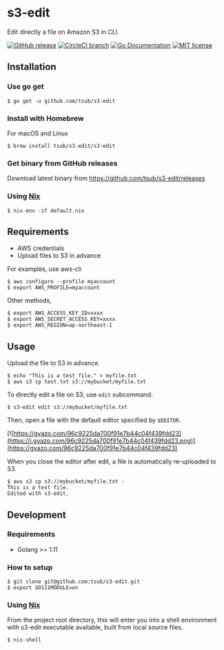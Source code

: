 # s3-edit

Edit directly a file on Amazon S3 in CLI.

[![GitHub release](https://img.shields.io/github/release/tsub/s3-edit.svg?style=flat-square)](https://github.com/tsub/s3-edit/releases)
[![CircleCI branch](https://img.shields.io/circleci/project/github/tsub/s3-edit/master.svg?style=flat-square)](https://circleci.com/gh/tsub/s3-edit/tree/master)
[![Go Documentation](http://img.shields.io/badge/go-documentation-blue.svg?style=flat-square)](https://godoc.org/github.com/tsub/s3-edit)
[![MIT license](https://img.shields.io/github/license/tsub/s3-edit.svg?style=flat-square)](https://github.com/tsub/s3-edit/blob/master/LICENSE)

## Installation

### Use go get

```
$ go get -u github.com/tsub/s3-edit
```

### Install with Homebrew

For macOS and Linux

```
$ brew install tsub/s3-edit/s3-edit
```

### Get binary from GitHub releases

Download latest binary from https://github.com/tsub/s3-edit/releases

### Using [Nix](nixos.org/nix)

```
$ nix-env -if default.nix
```

## Requirements

* AWS credentials
* Upload files to S3 in advance

For examples, use aws-cli

```
$ aws configure --profile myaccount
$ export AWS_PROFILE=myaccount
```

Other methods,

```
$ export AWS_ACCESS_KEY_ID=xxxx
$ export AWS_SECRET_ACCESS_KEY=xxxx
$ export AWS_REGION=ap-northeast-1
```

## Usage

Upload the file to S3 in advance.

```
$ echo "This is a test file." > myfile.txt
$ aws s3 cp test.txt s3://mybucket/myfile.txt
```

To directly edit a file on S3, use `edit` subcommand.

```
$ s3-edit edit s3://mybucket/myfile.txt
```

Then, open a file with the default editor specified by `$EDITOR`.

[![https://gyazo.com/96c9225da700f91e7b44c04f439fdd23](https://i.gyazo.com/96c9225da700f91e7b44c04f439fdd23.png)](https://gyazo.com/96c9225da700f91e7b44c04f439fdd23)

When you close the editor after edit, a file is automatically re-uploaded to S3.

```
$ aws s3 cp s3://mybucket/myfile.txt -
This is a test file.
Edited with s3-edit.
```

## Development

### Requirements

* Golang >= 1.11

### How to setup

```
$ git clone git@github.com:tsub/s3-edit.git
$ export GO111MODULE=on
```

### Using [Nix](nixos.org/nix)

From the project root directory, this will enter you into a shell environment with s3-edit executable available, built from local source files.

```
$ nix-shell
```
